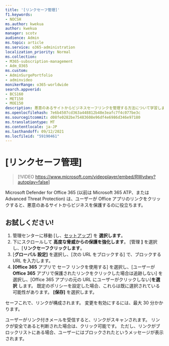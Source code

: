 ```yaml
---
title: '[リンクセーフ管理]'
f1.keywords:
- NOCSH
ms.author: kwekua
author: kwekua
manager: scotv
audience: Admin
ms.topic: article
ms.service: o365-administration
localization_priority: Normal
ms.collection:
- M365-subscription-management
- Adm_O365
ms.custom:
- AdminSurgePortfolio
- adminvideo
monikerRange: o365-worldwide
search.appverid:
- BCS160
- MET150
- MOE150
description: 悪意のあるサイトからビジネスセーフリンクを管理する方法について学習します。
ms.openlocfilehash: 7e6b4507cd363a448812b48e3eafc7f4c077be3c
ms.sourcegitcommit: d08fe0282be75483608e96df4e6986d346e97180
ms.translationtype: MT
ms.contentlocale: ja-JP
ms.lasthandoff: 09/12/2021
ms.locfileid: "59190461"
---
```

# <a name="manage-safe-links"></a>[リンクセーフ管理]

> [!VIDEO https://www.microsoft.com/videoplayer/embed/RWvdwy?autoplay=false]

Microsoft Defender for Office 365 (以前は Microsoft 365 ATP、または Advanced Threat Protection) は、ユーザーが Office アプリのリンクをクリックすると、悪意のあるサイトからビジネスを保護するのに役立ちます。

## <a name="try-it"></a>お試しください!

1. 管理センターに移動 [し、[セットアップ](https://admin.microsoft.com)] を **選択します**。
2. 下にスクロールして **高度な脅威からの保護を強化します**。 [管理 **]** を選択し、[**リンクセーフクリックします**。
3. [**グローバル 設定]** を選択し、[次の URL をブロックする] で、ブロックする URL を入力します。
4. **[Office 365** アプリで セーフ リンクを使用する] を選択し、[ユーザーが **Office 365** アプリで保護されたリンクをクリックした場合は追跡しない] を選択し、[Office 365 アプリの元の URL にユーザーがクリックしない]**を選択** します。 既定のポリシーを設定した場合、これらは既に選択されている可能性があります。 **[保存]** を選択します。

セーフこれで、リンクが構成されます。 変更を有効にするには、最大 30 分かかります。

ユーザーがリンク付きメールを受信すると、リンクがスキャンされます。 リンクが安全であると判断された場合は、クリック可能です。 ただし、リンクがブロックリストにある場合、ユーザーにはブロックされたというメッセージが表示されます。
